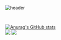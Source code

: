 ![header](https://capsule-render.vercel.app/api?type=waving&color=e0f0ff&height=240&section=header&text=✧｡ﾟ*%20DAYEON%20WON%20✧･ﾟ&fontSize=50&fontColor=a3d3ff&animation=fadeIn&fontAlignY=38)

<br/>


[![Anurag's GitHub stats](https://github-readme-stats.vercel.app/api?username=dazzel3)](https://github.com/dazzel3/github-readme-stats) <br/>
<a href="https://github.com/dazzel3"><img src="https://hits.seeyoufarm.com/api/count/incr/badge.svg?url=https%3A%2F%2Fgithub.com%2Fdazzel3&count_bg=%23000000&title_bg=%23000000&icon=github.svg&icon_color=%23FFFFFF&title=GitHub&edge_flat=false"/></a> <a href="https://solved.ac/aakk9350"><img src="http://mazassumnida.wtf/api/mini/generate_badge?boj=aakk9350"/></a>

<!--
**dazzel3/dazzel3** is a ✨ _special_ ✨ repository because its `README.md` (this file) appears on your GitHub profile.

Here are some ideas to get you started:

- 🔭 I’m currently working on ...
- 🌱 I’m currently learning ...
- 👯 I’m looking to collaborate on ...
- 🤔 I’m looking for help with ...
- 💬 Ask me about ...
- 📫 How to reach me: ...
- 😄 Pronouns: ...
- ⚡ Fun fact: ...
-->
